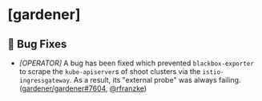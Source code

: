 # [gardener]
## 🐛 Bug Fixes
* *[OPERATOR]* A bug has been fixed which prevented `blackbox-exporter` to scrape the `kube-apiserver`s of shoot clusters via the `istio-ingressgateway`. As a result, its "external probe" was always failing. ([gardener/gardener#7604](https://github.com/gardener/gardener/pull/7604), [@rfranzke](https://github.com/rfranzke))